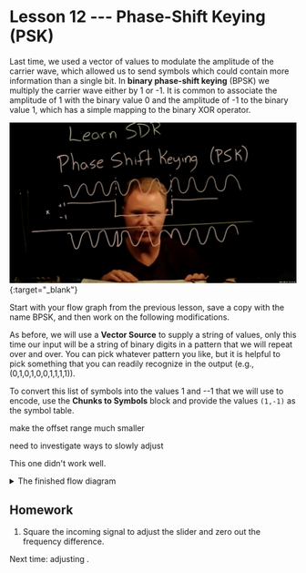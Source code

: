 # Lesson 12 --- Phase-Shift Keying (PSK)

Last time, we used a vector of values to modulate the amplitude of the carrier wave, which allowed us to send symbols which could contain more information than a single bit. In **binary phase-shift keying** (BPSK) we multiply the carrier wave either by 1 or -1. It is common to associate the amplitude of 1 with the binary value 0 and the amplitude of -1 to the binary value 1, which has a simple mapping to the binary XOR operator.

[ ![video](figs/video/PSK-video.jpg)](https://youtu.be/EHQcuFuQA5w){:target="_blank"}

Start with your flow graph from the previous lesson, save a copy with the name BPSK, and then work on the following modifications.

As before, we will use a **Vector Source** to supply a string of values, only this time our input will be a string of binary digits in a pattern that we will repeat over and over. You can pick whatever pattern you like, but it is helpful to pick something that you can readily recognize in the output (e.g., (0,1,0,1,0,0,1,1,1,1)).

To convert this list of symbols into the values 1 and --1 that we will use to encode, use the **Chunks to Symbols** block and provide the values `(1,-1)` as the symbol table.


make the offset range much smaller

need to investigate ways to slowly adjust 

This one didn't work well.

<details markdown='block'>
<summary markdown='span'> The finished flow diagram </summary>

{:refdef: .center}
![BPSK flow diagram](figs/flow/BPSK-flowdiagram.png)
{: refdef}

</details>



## Homework

1. Square the incoming signal to adjust the slider and zero out the frequency difference. 

Next time: adjusting . 